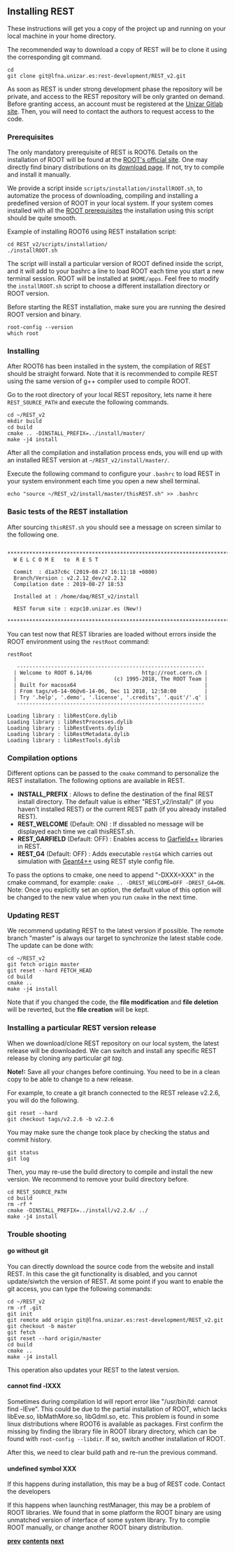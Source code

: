 ## Installing REST

These instructions will get you a copy of the project up and running on your local machine in your home directory.

The recommended way to download a copy of REST will be to clone it using the corresponding git command.

```
cd
git clone git@lfna.unizar.es:rest-development/REST_v2.git
```

As soon as REST is under strong development phase the repository will be private, and access to the REST repository will be only granted on demand.
Before granting access, an account must be registered at the [Unizar Gitlab site](https://lfna.unizar.es). 
Then, you will need to contact the authors to request access to the code.

### Prerequisites

The only mandatory prerequisite of REST is ROOT6. Details on the installation of ROOT will be found at the [ROOT's official site](root.cern.ch). 
One may directly find binary distributions on its [download page](https://root.cern.ch/downloading-root). 
If not, try to compile and install it manually.

We provide a script inside `scripts/installation/installROOT.sh`, to automatize the process of downloading, compiling and installing a predefined version of ROOT in your local system.
If your system comes installed with all the [ROOT prerequisites](https://root.cern.ch/build-prerequisites) the installation using this script should be quite smooth.

Example of installing ROOT6 using REST installation script:

```
cd REST_v2/scripts/installation/  
./installROOT.sh  
```

The script will install a particular version of ROOT defined inside the script, and it will add to your bashrc a line to load ROOT each time you start a new terminal session.
ROOT will be installed at `$HOME/apps`. Feel free to modify the `installROOT.sh` script to choose a different installation directory or ROOT version.

Before starting the REST installation, make sure you are running the desired ROOT version and binary.

```
root-config --version
which root
```

### Installing

After ROOT6 has been installed in the system, the compilation of REST should be straight forward. 
Note that it is recommended to compile REST using the same version of g++ compiler used to compile ROOT.

Go to the root directory of your local REST repository, lets name it here `REST_SOURCE_PATH` and execute the following commands.

```
cd ~/REST_v2  
mkdir build
cd build
cmake .. -DINSTALL_PREFIX=../install/master/ 
make -j4 install
```

After all the compilation and installation process ends, you will end up with an installed REST version at `~/REST_v2/install/master/`.

Execute the following command to configure your `.bashrc` to load REST in your system environment each time you open a new shell terminal.

 ```
 echo "source ~/REST_v2/install/master/thisREST.sh" >> .bashrc
 ```


### Basic tests of the REST installation

After sourcing `thisREST.sh` you should see a message on screen similar to the following one.

```
  *****************************************************************************
  W E L C O M E   to  R E S T

  Commit  : d1a37c6c (2019-08-27 16:11:18 +0800)
  Branch/Version : v2.2.12_dev/v2.2.12
  Compilation date : 2019-08-27 18:53

  Installed at : /home/daq/REST_v2/install

  REST forum site : ezpc10.unizar.es (New!)
  *****************************************************************************
```

You can test now that REST libraries are loaded without errors inside the ROOT environment using the `restRoot` command:

```
restRoot

   ------------------------------------------------------------
  | Welcome to ROOT 6.14/06                http://root.cern.ch |
  |                               (c) 1995-2018, The ROOT Team |
  | Built for macosx64                                         |
  | From tags/v6-14-06@v6-14-06, Dec 11 2018, 12:58:00         |
  | Try '.help', '.demo', '.license', '.credits', '.quit'/'.q' |
   ------------------------------------------------------------

Loading library : libRestCore.dylib
Loading library : libRestProcesses.dylib
Loading library : libRestEvents.dylib
Loading library : libRestMetadata.dylib
Loading library : libRestTools.dylib

```

### Compilation options

Different options can be passed to the `cmake` command to personalize the REST installation. The following options are available in REST.

* **INSTALL_PREFIX** : Allows to define the destination of the final REST install directory. The default value is either "REST_v2/install/" (if you haven't installed REST) or the current REST path (if you already installed REST).
* **REST_WELCOME** (Default: ON) : If dissabled no message will be displayed each time we call thisREST.sh.
* **REST_GARFIELD** (Default: OFF) : Enables access to [Garfield++](https://garfieldpp.web.cern.ch/garfieldpp/) libraries in REST.
* **REST_G4** (Default: OFF) : Adds executable `restG4` which carries out simulation with [Geant4++](http://geant4.web.cern.ch/) using REST style config file.

To pass the options to cmake, one need to append "-DXXX=XXX" in the cmake command, for example: `cmake .. -DREST_WELCOME=OFF -DREST_G4=ON`.
Note: Once you explicitly set an option, the default value of this option will be changed to the new value when you run `cmake` in the next time.

### Updating REST

We recommend updating REST to the latest version if possible. 
The remote branch "master" is always our target to synchronize the latest stable code.
The update can be done with:

```
cd ~/REST_v2  
git fetch origin master
git reset --hard FETCH_HEAD
cd build
cmake ..
make -j4 install
```

Note that if you changed the code, the **file modification** and **file deletion** will be reverted, but the **file creation** will be kept. 

### Installing a particular REST version release

When we download/clone REST repository on our local system, the latest release will be downloaded. 
We can switch and install any specific REST release by cloning any particular *git tag*.

**Note!:** Save all your changes before continuing. You need to be in a clean copy to be able to change to a new release.

For example, to create a git branch connected to the REST release v2.2.6, you will do the following.

```
git reset --hard
git checkout tags/v2.2.6 -b v2.2.6
```

You may make sure the change took place by checking the status and commit history.

```
git status
git log
```

Then, you may re-use the build directory to compile and install the new version. We recommend to remove your build directory before.

```
cd REST_SOURCE_PATH
cd build
rm -rf *
cmake -DINSTALL_PREFIX=../install/v2.2.6/ ../
make -j4 install
```

### Trouble shooting

#### go without git

You can directly download the source code from the website and install REST.
In this case the git functionality is disabled, and you cannot update/siwtch the version of REST.
At some point if you want to enable the git access, you can type the following commands:

```
cd ~/REST_v2  
rm -rf .git
git init
git remote add origin git@lfna.unizar.es:rest-development/REST_v2.git
git checkout -b master
git fetch
git reset --hard origin/master
cd build
cmake ..
make -j4 install
```

This operation also updates your REST to the latest version.

#### cannot find -lXXX

Sometimes during compilation ld will report error like "/usr/bin/ld: cannot find -lEve". 
This could be due to the partial installation of ROOT, which lacks libEve.so, libMathMore.so, libGdml.so, etc. 
This problem is found in some linux distributions where ROOT6 is available as packages.
First confirm the missing by finding the library file in ROOT library directory, which can be found with `root-config --libdir`. 
If so, switch another installation of ROOT.

After this, we need to clear build path and re-run the previous command.

#### undefined symbol XXX

If this happens during installation, this may be a bug of REST code. Contact the developers

If this happens when launching restManager, this may be a problem of ROOT libraries. 
We found that in some platform the ROOT binary are using unmatched version of interface of some system library. 
Try to complie ROOT manually, or change another ROOT binary distribution.

[**prev**](1-introduction.md)
[**contents**](0-contents.md)
[**next**](3-getting-started.md)